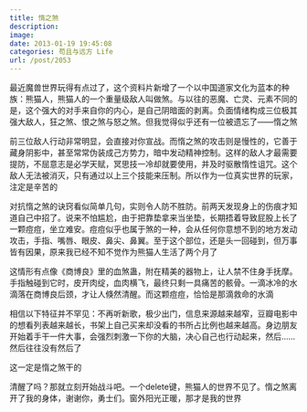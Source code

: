 ```yaml
---
title: 惰之煞
description: 
image: 
date: 2013-01-19 19:45:08
categories: 苟且与远方 Life
url: /post/2053
---
```


最近魔兽世界玩得有点过了，这个资料片新增了一个以中国道家文化为蓝本的种族：熊猫人，熊猫人的一个重量级敌人叫做煞。与以往的恶魔、亡灵、元素不同的是，这个强大的对手来自你的内心，是自己阴暗面的剥离。负面情绪构成三位极其强大敌人，狂之煞、恨之煞与怒之煞。但我觉得似乎还有一位被遗忘了——惰之煞

前三位敌人行动非常明显，会直接对你宣战。而惰之煞的攻击则是慢性的，它善于藏身阴影中，甚至常常伪装成己方势力，暗中发动精神控制。这样的敌人才最需要提防，不屈意志是必学天赋，冥思技一冷却就要使用，并及时驱散惰性诅咒。这个敌人无法被消灭，只有通过以上三个技能来压制。所以作为一位真实世界的玩家，注定是辛苦的

对抗惰之煞的诀窍看似简单几句，实则令人防不胜防。前两天发现身上的伤痕才知道自己中招了。说来不怕尴尬，由于把靠垫拿来当坐垫，长期捂着导致屁股上长了一颗痘痘，坐立难安。痘痘似乎也属于煞的一种，会从任何你意想不到的地方发动攻击，手指、嘴唇、眼皮、鼻尖、鼻翼。至于这个部位，还是头一回碰到，但万事皆有因果，原来我已经不知不觉作为熊猫人生活了两个月了

这情形有点像《商博良》里的血煞蛊，附在精美的器物上，让人禁不住身手抚摩。手指触碰到它时，皮开肉绽，血肉横飞，最终只剩一具痛苦的骸骨。一滴冰冷的水滴落在商博良后颈，才让人倏然清醒。而这颗痘痘，恰恰是那滴救命的水滴

相信以下特征并不罕见：不再听新歌，极少出门，信息来源越来越窄，豆瓣电影中的想看列表越来越长，书架上自己买来却没看的书所占比例也越来越高。身边朋友开始着手干一件大事，会强烈刺激一下你的大脑，决心自己也行动起来，然后……然后往往没有然后了

这一定是惰之煞干的

清醒了吗？那就立刻开始战斗吧。一个delete键，熊猫人的世界不见了。惰之煞离开了我的身体，谢谢你，勇士们。窗外阳光正暖，那才是我的世界